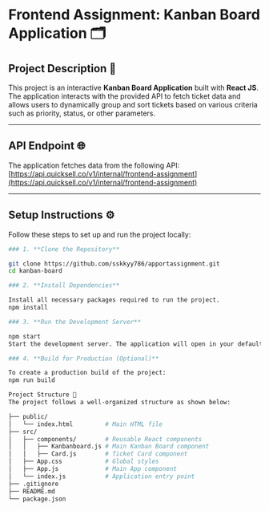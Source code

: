 # **Frontend Assignment: Kanban Board Application** 🗂️

## **Project Description** 🎯

This project is an interactive **Kanban Board Application** built with **React JS**. The application interacts with the provided API to fetch ticket data and allows users to dynamically group and sort tickets based on various criteria such as priority, status, or other parameters.

---

## **API Endpoint** 🌐

The application fetches data from the following API:  
[https://api.quicksell.co/v1/internal/frontend-assignment](https://api.quicksell.co/v1/internal/frontend-assignment)

---

## **Setup Instructions** ⚙️

Follow these steps to set up and run the project locally:

```bash
### 1. **Clone the Repository**

git clone https://github.com/sskkyy786/apportassignment.git
cd kanban-board

### 2. **Install Dependencies**

Install all necessary packages required to run the project.
npm install

### 3. **Run the Development Server**

npm start
Start the development server. The application will open in your default web browser at http://localhost:3000.

### 4. **Build for Production (Optional)**

To create a production build of the project:
npm run build

Project Structure 📂
The project follows a well-organized structure as shown below:

├── public/
│   └── index.html         # Main HTML file
├── src/
│   ├── components/        # Reusable React components
│   │   ├── Kanbanboard.js # Main Kanban Board component
│   │   ├── Card.js        # Ticket Card component
│   ├── App.css            # Global styles
│   ├── App.js             # Main App component
│   └── index.js           # Application entry point
├── .gitignore
├── README.md
└── package.json
